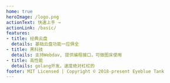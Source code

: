 ```yaml
---
home: true
heroImage: /logo.png
actionText: 快速上手 →
actionLink: /basic/
features:
- title: 经典云盘
  details: 基础云盘功能一应俱全
- title: 黑科技
  details: 支持Webdav, 提供编程接口，可做图床使用
- title: 高性能
  details: golang开发，速度绝对杠杠的
footer: MIT Licensed | Copyright © 2018-present Eyeblue Tank
---
```

